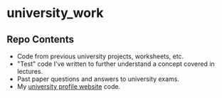 # university_work

## Repo Contents 

- Code from previous university projects, worksheets, etc.
- "Test" code I've written to further understand a concept covered in lectures. 
- Past paper questions and answers to university exams. 
- My [university profile website](users.aber.ac.uk/ela12) code.
